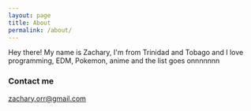 ```yaml
---
layout: page
title: About
permalink: /about/
---
```


Hey there! My name is Zachary, I'm from Trinidad and Tobago and I love programming, EDM, Pokemon, anime and the list goes onnnnnnn

### Contact me

[zachary.orr@gmail.com](mailto:zachary.orr@gmail.com)